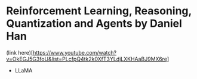 # Reinforcement Learning, Reasoning, Quantization and Agents by Daniel Han

(link here)[https://www.youtube.com/watch?v=OkEGJ5G3foU&list=PLcfpQ4tk2k0XfT3YLdjLXKHAaBJ9MX6re]

- LLaMA
